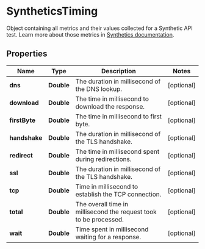 

# SyntheticsTiming

Object containing all metrics and their values collected for a Synthetic API test. Learn more about those metrics in [Synthetics documentation](https://docs.datadoghq.com/synthetics/#metrics).
## Properties

Name | Type | Description | Notes
------------ | ------------- | ------------- | -------------
**dns** | **Double** | The duration in millisecond of the DNS lookup. |  [optional]
**download** | **Double** | The time in millisecond to download the response. |  [optional]
**firstByte** | **Double** | The time in millisecond to first byte. |  [optional]
**handshake** | **Double** | The duration in millisecond of the TLS handshake. |  [optional]
**redirect** | **Double** | The time in millisecond spent during redirections. |  [optional]
**ssl** | **Double** | The duration in millisecond of the TLS handshake. |  [optional]
**tcp** | **Double** | Time in millisecond to establish the TCP connection. |  [optional]
**total** | **Double** | The overall time in millisecond the request took to be processed. |  [optional]
**wait** | **Double** | Time spent in millisecond waiting for a response. |  [optional]



